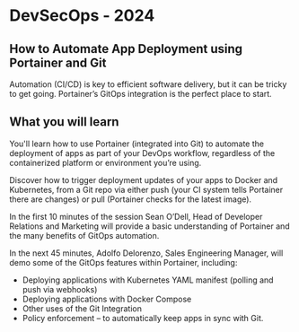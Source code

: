 # DevSecOps - 2024

## How to Automate App Deployment using Portainer and Git

Automation (CI/CD) is key to efficient software delivery, but it can be tricky to get going. Portainer’s GitOps integration is the perfect place to start.

## What you will learn

You'll learn how to use Portainer (integrated into Git) to automate the deployment of apps as part of your DevOps workflow, regardless of the containerized platform or environment you’re using.

Discover how to trigger deployment updates of your apps to Docker and Kubernetes, from a Git repo via either push (your CI system tells Portainer there are changes) or pull (Portainer checks for the latest image).

In the first 10 minutes of the session Sean O’Dell, Head of Developer Relations and Marketing will provide a basic understanding of Portainer and the many benefits of GitOps automation.

In the next 45 minutes, Adolfo Delorenzo, Sales Engineering Manager, will demo some of the GitOps features within Portainer, including:
- Deploying applications with Kubernetes YAML manifest (polling and push via webhooks)
- Deploying applications with Docker Compose
- Other uses of the Git Integration
- Policy enforcement – to automatically keep apps in sync with Git.
